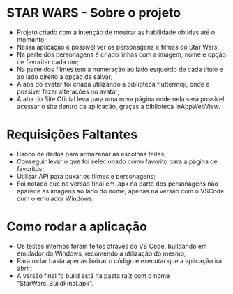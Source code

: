 # STAR WARS - Sobre o projeto

- Projeto criado com a intenção de mostrar as habilidade obtidas até o momento;
- Nessa aplicação é possível ver os personagens e filmes do Star Wars;
- Na parte dos personagens é criado linhas com a imagem, nome e opção de favoritar cada um;
- Na parte dos filmes tem a numeração ao lado esquerdo de cada título e ao lado direito a opção de salvar;
- A aba do avatar foi criada utilizando a biblioteca fluttermoji, onde é possível fazer alterações no avatar;
- A aba do Site Oficial leva para uma nova página onde nela será possível acessar o site dentro da aplicação, graças a biblioteca InAppWebView.

# Requisições Faltantes

- Banco de dados para armazenar as escolhas feitas;
- Conseguir levar o que foi selecionado como favorito para a página de favoritos;
- Utilizar API para puxar os filmes e personagens;
- Foi notado que na versão final em .apk na parte dos personagens não aparece as imagens ao lado do nome, apenas na versão com o VSCode com o emulador Windows.

# Como rodar a aplicação

- Os testes internos foram feitos através do VS Code, buildando em emulador do Windows, recomendo a utilização do mesmo;
- Para rodar basta apenas baixar o código e executar que a aplicação irá abrir;
- A versão final fo build está na pasta raíz com o nome "StarWars_BuildFinal.apk".
